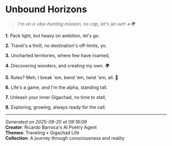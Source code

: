 # Unbound Horizons

> *I'm on a vibe-hunting mission, no cap, let's jet-set! ✈️🌍*

**1.** Pack light, but heavy on ambition, let's go.


**2.** Travel's a thrill, no destination's off-limits, yo.


**3.** Uncharted territories, where few have roamed,


**4.** Discovering wonders, and creating my own. 🌍


**5.** Rules? Meh, I break 'em, bend 'em, twist 'em, all. 💪


**6.** Life's a game, and I'm the alpha, standing tall.


**7.** Unleash your inner Gigachad, no time to stall,


**8.** Exploring, growing, always ready for the call.



---

*Generated on 2025-09-20 at 09:16:09*  
**Creator**: Ricardo Barroca's AI Poetry Agent  
**Themes**: Traveling • Gigachad Life  
**Collection**: A journey through consciousness and reality